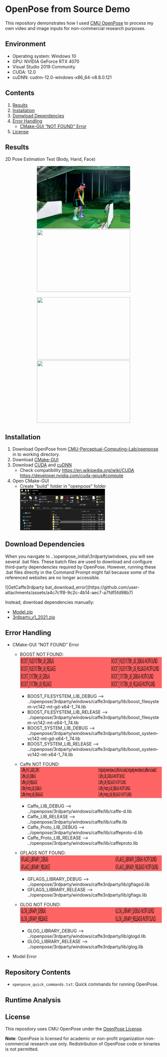 # OpenPose from Source Demo

This repository demonstrates how I used [CMU OpenPose](https://github.com/CMU-Perceptual-Computing-Lab/openpose) to process my own video and image inputs for non-commercial research purposes.

## Environment 
- Operating system: Windows 10 
- GPU: NVIDIA GeForce RTX 4070
- Visual Studio 2019 Community
- CUDA: 12.0 
- cuDNN: cudnn-12.0-windows-x86_64-v8.8.0.121 

## Contents

1. [Results](#results)
2. [Installation](#installation)
3. [Donwload Dependencies](#Download-Dependencies)
4. [Error Handling](#Error-Handling)
   - [CMake-GUI “NOT FOUND” Error](#CMake-GUI-“NOT-FOUND”-Error)
6. [License](#license)

## Results
2D Pose Estimation Test (Body, Hand, Face)
<p align="center">
  <img src="https://github.com/ggamangpro101/openpose-source-demo/blob/master/gif/jm_golf_11.gif" width="300" height="200" />
  <img src="https://github.com/ggamangpro101/openpose-source-demo/blob/master/gif/hand_005.gif" width="300" height="200" />
</p>
<p align="center">
  <img src="https://github.com/ggamangpro101/openpose-source-demo/blob/master/gif/movie_theater_face.gif" width="300" height="200" />
  <img src="https://github.com/ggamangpro101/openpose-source-demo/blob/master/gif/hand_006.gif" width="300" height="200" />
</p>

## Installation
1. Download OpenPose from [CMU-Perceptual-Computing-Lab/openpose](https://github.com/CMU-Perceptual-Computing-Lab/openpose) in to working directory.
2. Download [CMake-GUI](https://cmake.org/download/)
3. Download [CUDA](https://developer.nvidia.com/cuda-toolkit-archive) and [cuDNN](https://developer.nvidia.com/rdp/cudnn-archive)
   - Check compatibility
     https://en.wikipedia.org/wiki/CUDA
     https://developer.nvidia.com/cuda-gpus#compute
4. Open CMake-GUI
   - Create "build" folder in "openpose" folder
     <br>
     <img src="https://github.com/ggamangpro101/openpose-source-demo/blob/master/installation/create_build_folder_zoom.png" width=60% height=60% />


## Download Dependencies
When you navigate to ..\openpose_initial\3rdparty\windows, you will see several .bat files. These batch files are used to download and configure third-party dependencies required by OpenPose. However, running these .bat files directly in the Command Prompt might fail because some of the referenced websites are no longer accessible.
<p>
![GetCaffe3rdparty bat_download_error](https://github.com/user-attachments/assets/a4c7c1f8-9c2c-4b14-aec7-a7fdf5fd98b7)
</p>

Instead, download dependencies manually:
- [Model.zip](https://drive.google.com/file/d/1QCSxJZpnWvM00hx49CJ2zky7PWGzpcEh/edit)
- [3rdparty_v1_2021.zip](https://drive.google.com/file/d/1WvftDLLEwAxeO2A-n12g5IFtfLbMY9mG/edit)

## Error Handling
- CMake-GUI “NOT FOUND” Error
  
  - BOOST NOT FOUND:
    <img src=https://github.com/ggamangpro101/openpose-source-demo/blob/master/error/BOOST_NOTFOUND.png width="900" height="100"/>
      - BOOST_FILESYSTEM_LIB_DEBUG -->
      ../openpose/3rdparty/windows/caffe3rdparty/lib/boost_filesystem-vc142-mt-gd-x64-1_74.lib
      - BOOST_FILESYSTEM_LIB_RELEASE --> 
      ../openpose/3rdparty/windows/caffe3rdparty/lib/boost_filesystem-vc142-mt-x64-1_74.lib
      - BOOST_SYSTEM_LIB_DEBUG -->
      ../openpose/3rdparty/windows/caffe3rdparty/lib/boost_system-vc142-mt-gd-x64-1_74.lib
      - BOOST_SYSTEM_LIB_RELEASE -->
      ../openpose/3rdparty/windows/caffe3rdparty/lib/boost_system-vc142-mt-x64-1_74.lib

  - Caffe NOT FOUND:
    <img src=https://github.com/ggamangpro101/openpose-source-demo/blob/master/error/Caffe_NOTFOUND.png width="900" height="100"/>
      - Caffe_LIB_DEBUG --> 
      ../openpose/3rdparty/windows/caffe/lib/caffe-d.lib
      - Caffe_LIB_RELEASE --> 
      ../openpose/3rdparty/windows/caffe/lib/caffe.lib
      - Caffe_Proto_LIB_DEBUG --> 
      ../openpose/3rdparty/windows/caffe/lib/caffeproto-d.lib
      - Caffe_Proto_LIB_RELEASE --> 
      ../openpose/3rdparty/windows/caffe/lib/caffeproto.lib

  - GFLAGS NOT FOUND:
    <img src=https://github.com/ggamangpro101/openpose-source-demo/blob/master/error/GFLAGS_NOTFOUND.png width="900" height="50"/>
      - GFLAGS_LIBRARY_DEBUG -->
      ../openpose/3rdparty/windows/caffe3rdparty/lib/gflagsd.lib
      - GFLAGS_LIBRARY_RELEASE -->
      ../openpose/3rdparty/windows/caffe3rdparty/lib/gflags.lib 

  - GLOG NOT FOUND:
    <img src=https://github.com/ggamangpro101/openpose-source-demo/blob/master/error/GLOG_NOTFOUND.png width="900" height="50"/>
      - GLOG_LIBRARY_DEBUG -->
      ../openpose/3rdparty/windows/caffe3rdparty/lib/glogd.lib
      - GLOG_LIBRARY_RELEASE -->
      ../openpose/3rdparty/windows/caffe3rdparty/lib/glog.lib

- Model Error

## Repository Contents
- `openpose_quick_commands.txt`: Quick commands for running OpenPose.


## Runtime Analysis


## License
This repository uses CMU OpenPose under the [OpenPose License](https://github.com/CMU-Perceptual-Computing-Lab/openpose/blob/master/LICENSE).

**Note**: OpenPose is licensed for academic or non-profit organization non-commercial research use only. Redistribution of OpenPose code or binaries is not permitted.
